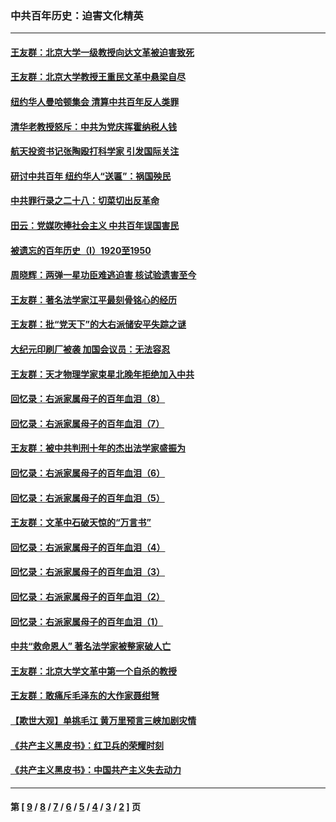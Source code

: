 ### 中共百年历史：迫害文化精英
---
#### [王友群：北京大学一级教授向达文革被迫害致死](../../pages/nf1176111/n13150966.md?09160430) 
#### [王友群：北京大学教授王重民文革中悬梁自尽](../../pages/nf1176111/n13084645.md?09160430) 
#### [纽约华人曼哈顿集会 清算中共百年反人类罪](../../pages/nf1176111/n13084157.md?09160430) 
#### [清华老教授怒斥：中共为党庆挥霍纳税人钱](../../pages/nf1176111/n13071430.md?09160430) 
#### [航天投资书记张陶殴打科学家 引发国际关注](../../pages/nf1176111/n13069132.md?09160430) 
#### [研讨中共百年 纽约华人“送匾”：祸国殃民](../../pages/nf1176111/n13057367.md?09160430) 
#### [中共罪行录之二十八：切菜切出反革命](../../pages/nf1176111/n13030600.md?09160430) 
#### [田云：党媒吹捧社会主义 中共百年误国害民](../../pages/nf1176111/n13006682.md?09160430) 
#### [被遗忘的百年历史（I）1920至1950](../../pages/nf1176111/n12986411.md?09160430) 
#### [周晓辉：两弹一星功臣难逃迫害 核试验遗害至今](../../pages/nf1176111/n12974997.md?09160430) 
#### [王友群：著名法学家江平最刻骨铭心的经历](../../pages/nf1176111/n12970787.md?09160430) 
#### [王友群：批“党天下”的大右派储安平失踪之谜](../../pages/nf1176111/n12954229.md?09160430) 
#### [大纪元印刷厂被袭 加国会议员：无法容忍](../../pages/nf1176111/n12883028.md?09160430) 
#### [王友群：天才物理学家束星北晚年拒绝加入中共](../../pages/nf1176111/n12792913.md?09160430) 
#### [回忆录：右派家属母子的百年血泪（8）](../../pages/nf1176111/n12706196.md?09160430) 
#### [回忆录：右派家属母子的百年血泪（7）](../../pages/nf1176111/n12706191.md?09160430) 
#### [王友群：被中共判刑十年的杰出法学家盛振为](../../pages/nf1176111/n12706141.md?09160430) 
#### [回忆录：右派家属母子的百年血泪（6）](../../pages/nf1176111/n12698863.md?09160430) 
#### [回忆录：右派家属母子的百年血泪（5）](../../pages/nf1176111/n12692515.md?09160430) 
#### [王友群：文革中石破天惊的“万言书”](../../pages/nf1176111/n12690994.md?09160430) 
#### [回忆录：右派家属母子的百年血泪（4）](../../pages/nf1176111/n12686410.md?09160430) 
#### [回忆录：右派家属母子的百年血泪（3）](../../pages/nf1176111/n12683820.md?09160430) 
#### [回忆录：右派家属母子的百年血泪（2）](../../pages/nf1176111/n12679738.md?09160430) 
#### [回忆录：右派家属母子的百年血泪（1）](../../pages/nf1176111/n12678112.md?09160430) 
#### [中共“救命恩人” 著名法学家被整家破人亡](../../pages/nf1176111/n12658168.md?09160430) 
#### [王友群：北京大学文革中第一个自杀的教授](../../pages/nf1176111/n12632697.md?09160430) 
#### [王友群：敢痛斥毛泽东的大作家聂绀弩](../../pages/nf1176111/n12384788.md?09160430) 
#### [【欺世大观】单挑毛江 黄万里预言三峡加剧灾情](../../pages/nf1176111/n12357101.md?09160430) 
#### [《共产主义黑皮书》：红卫兵的荣耀时刻](../../pages/nf1176111/n12190329.md?09160430) 
#### [《共产主义黑皮书》：中国共产主义失去动力](../../pages/nf1176111/n12168749.md?09160430) 

---
#### 第 [ [9](./9.md?09160430) / [8](./8.md?09160430) / [7](./7.md?09160430) / [6](./6.md?09160430) / [5](./5.md?09160430) / [4](./4.md?09160430) / [3](./3.md?09160430) / [2](./2.md?09160430) ] 页
